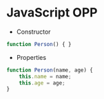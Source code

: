 # JavaScript OPP

- Constructor
```javascript
function Person() { }
```
- Properties
```javascript
function Person(name, age) {
    this.name = name;
    this.age = age;
}
```
